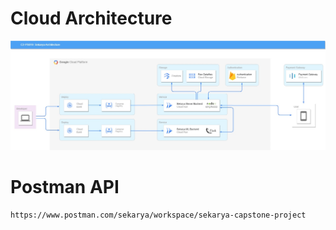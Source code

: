 # Cloud Architecture
<img src="./assets/Cloud Architecture.jpg">

# Postman API
```
https://www.postman.com/sekarya/workspace/sekarya-capstone-project
```
